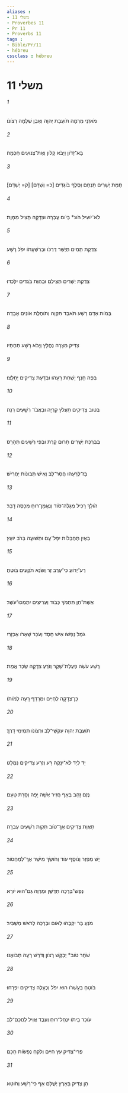 ```yaml
---
aliases : 
- משלי 11
- Proverbes 11
- Pr 11
- Proverbs 11
tags : 
- Bible/Pr/11
- hébreu
cssclass : hébreu
---
```


# משלי 11

###### 1
מֹאזְנֵי מִרְמָה תֹּועֲבַת יְהוָה וְאֶבֶן שְׁלֵמָה רְצֹונֹו׃
###### 2
בָּא־זָדֹון וַיָּבֹא קָלֹון וְאֶת־צְנוּעִים חָכְמָה׃
###### 3
תֻּמַּת יְשָׁרִים תַּנְחֵם וְסֶלֶף בֹּוגְדִים [כ= וְשַׁדָּם] [ק= יְשָׁדֵּם]׃
###### 4
לֹא־יֹועִיל הֹונ* בְּיֹום עֶבְרָה וּצְדָקָה תַּצִּיל מִמָּוֶת׃
###### 5
צִדְקַת תָּמִים תְּיַשֵּׁר דַּרְכֹּו וּבְרִשְׁעָתֹו יִפֹּל רָשָׁע׃
###### 6
צִדְקַת יְשָׁרִים תַּצִּילֵם וּבְהַוַּת בֹּגְדִים יִלָּכֵדוּ׃
###### 7
בְּמֹות אָדָם רָשָׁע תֹּאבַד תִּקְוָה וְתֹוחֶלֶת אֹונִים אָבָדָה׃
###### 8
צַדִּיק מִצָּרָה נֶחֱלָץ וַיָּבֹא רָשָׁע תַּחְתָּיו׃
###### 9
בְּפֶה חָנֵף יַשְׁחִת רֵעֵהוּ וּבְדַעַת צַדִּיקִים יֵחָלֵצוּ׃
###### 10
בְּטוּב צַדִּיקִים תַּעֲלֹץ קִרְיָה וּבַאֲבֹד רְשָׁעִים רִנָּה׃
###### 11
בְּבִרְכַּת יְשָׁרִים תָּרוּם קָרֶת וּבְפִי רְשָׁעִים תֵּהָרֵס׃
###### 12
בָּז־לְרֵעֵהוּ חֲסַר־לֵב וְאִישׁ תְּבוּנֹות יַחֲרִישׁ׃
###### 13
הֹולֵךְ רָכִיל מְגַלֶּה־סֹּוד וְנֶאֱמַן־רוּחַ מְכַסֶּה דָבָר׃
###### 14
בְּאֵין תַּחְבֻּלֹות יִפָּל־עָם וּתְשׁוּעָה בְּרֹב יֹועֵץ׃
###### 15
רַע־יֵרֹועַ כִּי־עָרַב זָר וְשֹׂנֵא תֹקְעִים בֹּוטֵחַ׃
###### 16
אֵשֶׁת־חֵן תִּתְמֹךְ כָּבֹוד וְעָרִיצִים יִתְמְכוּ־עֹשֶׁר׃
###### 17
גֹּמֵל נַפְשֹׁו אִישׁ חָסֶד וְעֹכֵר שְׁאֵרֹו אַכְזָרִי׃
###### 18
רָשָׁע עֹשֶׂה פְעֻלַּת־שָׁקֶר וְזֹרֵעַ צְדָקָה שֶׂכֶר אֱמֶת׃
###### 19
כֵּן־צְדָקָה לְחַיִּים וּמְרַדֵּף רָעָה לְמֹותֹו׃
###### 20
תֹּועֲבַת יְהוָה עִקְּשֵׁי־לֵב וּרְצֹונֹו תְּמִימֵי דָרֶךְ׃
###### 21
יָד לְיָד לֹא־יִנָּקֶה רָּע וְזֶרַע צַדִּיקִים נִמְלָט׃
###### 22
נֶזֶם זָהָב בְּאַף חֲזִיר אִשָּׁה יָפָה וְסָרַת טָעַם׃
###### 23
תַּאֲוַת צַדִּיקִים אַךְ־טֹוב תִּקְוַת רְשָׁעִים עֶבְרָה׃
###### 24
יֵשׁ מְפַזֵּר וְנֹוסָף עֹוד וְחֹושֵׂךְ מִיֹּשֶׁר אַךְ־לְמַחְסֹור׃
###### 25
נֶפֶשׁ־בְּרָכָה תְדֻשָּׁן וּמַרְוֶה גַּם־הוּא יֹורֶא׃
###### 26
מֹנֵעַ בָּר יִקְּבֻהוּ לְאֹום וּבְרָכָה לְרֹאשׁ מַשְׁבִּיר׃
###### 27
שֹׁחֵר טֹוב* יְבַקֵּשׁ רָצֹון וְדֹרֵשׁ רָעָה תְבֹואֶנּוּ׃
###### 28
בֹּוטֵחַ בְּעָשְׁרֹו הוּא יִפֹּל וְכֶעָלֶה צַדִּיקִים יִפְרָחוּ׃
###### 29
עֹוכֵר בֵּיתֹו יִנְחַל־רוּחַ וְעֶבֶד אֱוִיל לַחֲכַם־לֵב׃
###### 30
פְּרִי־צַדִּיק עֵץ חַיִּים וְלֹקֵחַ נְפָשֹׂות חָכָם׃
###### 31
הֵן צַדִּיק בָּאָרֶץ יְשֻׁלָּם אַף כִּי־רָשָׁע וְחֹוטֵא׃
